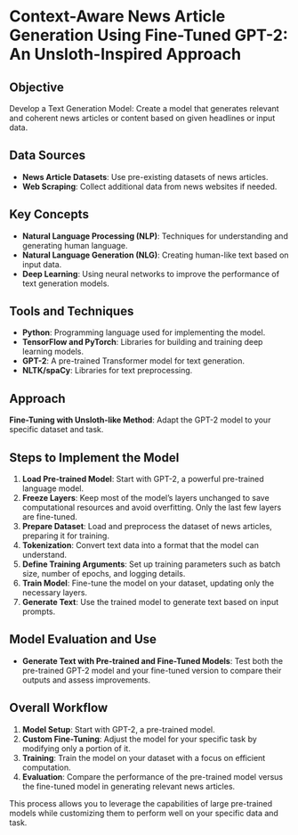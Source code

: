 # Context-Aware News Article Generation Using Fine-Tuned GPT-2: An Unsloth-Inspired Approach

## Objective
Develop a Text Generation Model: Create a model that generates relevant and coherent news articles or content based on given headlines or input data.

## Data Sources
- **News Article Datasets**: Use pre-existing datasets of news articles.
- **Web Scraping**: Collect additional data from news websites if needed.

## Key Concepts
- **Natural Language Processing (NLP)**: Techniques for understanding and generating human language.
- **Natural Language Generation (NLG)**: Creating human-like text based on input data.
- **Deep Learning**: Using neural networks to improve the performance of text generation models.

## Tools and Techniques
- **Python**: Programming language used for implementing the model.
- **TensorFlow and PyTorch**: Libraries for building and training deep learning models.
- **GPT-2**: A pre-trained Transformer model for text generation.
- **NLTK/spaCy**: Libraries for text preprocessing.

## Approach
**Fine-Tuning with Unsloth-like Method**: Adapt the GPT-2 model to your specific dataset and task.

## Steps to Implement the Model
1. **Load Pre-trained Model**: Start with GPT-2, a powerful pre-trained language model.
2. **Freeze Layers**: Keep most of the model’s layers unchanged to save computational resources and avoid overfitting. Only the last few layers are fine-tuned.
3. **Prepare Dataset**: Load and preprocess the dataset of news articles, preparing it for training.
4. **Tokenization**: Convert text data into a format that the model can understand.
5. **Define Training Arguments**: Set up training parameters such as batch size, number of epochs, and logging details.
6. **Train Model**: Fine-tune the model on your dataset, updating only the necessary layers.
7. **Generate Text**: Use the trained model to generate text based on input prompts.

## Model Evaluation and Use
- **Generate Text with Pre-trained and Fine-Tuned Models**: Test both the pre-trained GPT-2 model and your fine-tuned version to compare their outputs and assess improvements.

## Overall Workflow
1. **Model Setup**: Start with GPT-2, a pre-trained model.
2. **Custom Fine-Tuning**: Adjust the model for your specific task by modifying only a portion of it.
3. **Training**: Train the model on your dataset with a focus on efficient computation.
4. **Evaluation**: Compare the performance of the pre-trained model versus the fine-tuned model in generating relevant news articles.

This process allows you to leverage the capabilities of large pre-trained models while customizing them to perform well on your specific data and task.
